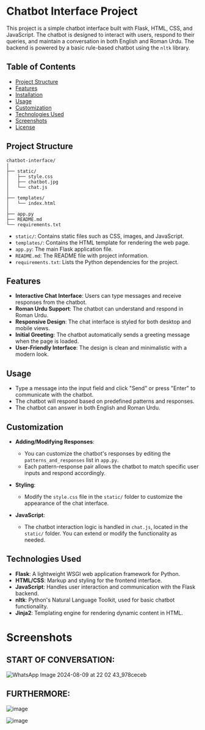 # Chatbot Interface Project

This project is a simple chatbot interface built with Flask, HTML, CSS, and JavaScript. The chatbot is designed to interact with users, respond to their queries, and maintain a conversation in both English and Roman Urdu. The backend is powered by a basic rule-based chatbot using the `nltk` library.

## Table of Contents

- [Project Structure](#project-structure)
- [Features](#features)
- [Installation](#installation)
- [Usage](#usage)
- [Customization](#customization)
- [Technologies Used](#technologies-used)
- [Screenshots](#screenshots)
- [License](#license)

## Project Structure

```
chatbot-interface/
│
├── static/
│   ├── style.css
│   ├── chatbot.jpg
│   └── chat.js
│
├── templates/
│   └── index.html
│
├── app.py
├── README.md
└── requirements.txt
```

- `static/`: Contains static files such as CSS, images, and JavaScript.
- `templates/`: Contains the HTML template for rendering the web page.
- `app.py`: The main Flask application file.
- `README.md`: The README file with project information.
- `requirements.txt`: Lists the Python dependencies for the project.

## Features

- **Interactive Chat Interface**: Users can type messages and receive responses from the chatbot.
- **Roman Urdu Support**: The chatbot can understand and respond in Roman Urdu.
- **Responsive Design**: The chat interface is styled for both desktop and mobile views.
- **Initial Greeting**: The chatbot automatically sends a greeting message when the page is loaded.
- **User-Friendly Interface**: The design is clean and minimalistic with a modern look.

## Usage

- Type a message into the input field and click "Send" or press "Enter" to communicate with the chatbot.
- The chatbot will respond based on predefined patterns and responses.
- The chatbot can answer in both English and Roman Urdu.

## Customization

- **Adding/Modifying Responses**:
  - You can customize the chatbot's responses by editing the `patterns_and_responses` list in `app.py`.
  - Each pattern-response pair allows the chatbot to match specific user inputs and respond accordingly.

- **Styling**:
  - Modify the `style.css` file in the `static/` folder to customize the appearance of the chat interface.

- **JavaScript**:
  - The chatbot interaction logic is handled in `chat.js`, located in the `static/` folder. You can extend or modify the functionality as needed.

## Technologies Used

- **Flask**: A lightweight WSGI web application framework for Python.
- **HTML/CSS**: Markup and styling for the frontend interface.
- **JavaScript**: Handles user interaction and communication with the Flask backend.
- **nltk**: Python's Natural Language Toolkit, used for basic chatbot functionality.
- **Jinja2**: Templating engine for rendering dynamic content in HTML.

# Screenshots

## START OF CONVERSATION:

![WhatsApp Image 2024-08-09 at 22 02 43_978ceceb](https://github.com/user-attachments/assets/904d8b96-3376-47a1-bd4b-d95e04db76d3)

## FURTHERMORE:

![image](https://github.com/user-attachments/assets/ab054ea9-a4ec-4106-89e4-ccc4722c9e1c)


![image](https://github.com/user-attachments/assets/fbe32f4a-31c9-4310-8d98-000b45a0876b)



